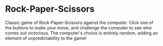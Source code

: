 # Rock-Paper-Scissors

Classic game of Rock-Paper-Scissors against the computer. Click one of the buttons to make your move, and challenge the computer to see who comes out victorious. The computer's choice is entirely random, adding an element of unpredictability to the game!

